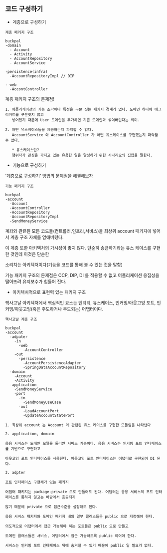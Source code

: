 ## 코드 구성하기

* 계층으로 구성하기

```
계층 패키지 구조

buckpal
-domain
  - Account
  - Activity
  - AccountRepository
  - AccountService

-persistence(infra)
  -AccountRepositoryImpl // DIP

- web
  -AccontController
```

계층 패키지 구조의 문제점!
```
1. 애플리케이션의 기능 조각이나 특성을 구분 짓는 패키지 경계가 없다. 도메인 하나에 애그리거트를 구분짓지 않고 
   넣어뒀기 때문에 User 도메인을 추가하면 기존 도메인과 섞여버린다는 의미.

2. 어떤 유스케이스들을 제공하는지 파악할 수 없다.
   AccountService 와 AccountController 가 어떤 유스케이스를 구현했는지 파악할 수 없다.
   
   * 유스케이스란? 
   행위자가 관심을 가지고 있는 유용한 일을 달성하기 위한 시나리오의 집합을 말한다.
```

* 기능으로 구성하기

'계층으로 구성하기' 방법의 문제점을 해결해보자
```
기능 패키지 구조

buckpal
-account
  -Account
  -AccountController
  -AccountRepository
  -AccountRepositoryImpl
  -SendMoneyService
```

계좌와 관련된 모든 코드들(컨트롤러,인프라,서비스)을 최상위 account 패키지에 넣어서 계층 구조 자체를 없애버렸다.

이 계층 또한 아키텍처의 가시성이 좋지 않다. 단순히 송금하기라는 유스 케이스를 구현한 것인데 이것은 단순한 

소리치는 아키텍처이다(기능을 코드를 통해 볼 수 있는 것을 말함)

기능 패키지 구조의 문제점은 OCP, DIP, DI 를 적용할 수 없고 어플리케이션 응집성을 떨어뜨려 유지보수가 힘들어 진다.


* 아키텍처적으로 표현력 있는 패키지 구조

헥사고날 아키텍처에서 핵심적인 요소는 엔티티, 유스케이스, 인커밍/아웃고잉 포트, 인커밍/아웃고잉(혹은 주도하거나 주도되는) 어댑터이다.

```
헥사고날 계층 구조

buckpal
-account
  -adpater
    -in
      -web
        -AccountController
    -out
      -persistence
        -AccountPersistenceAdapter
        -SpringDataAccountRepository
  -domain
    -Account
    -Activity
  -application
    -SendMoneyService
    -port
      -in
        -SendMoneyUseCase
      -out
        -LoadAccountPort
        -UpdateAccountStatePort
```
```
1. 최상위 account 는 Account 와 관련된 유스 케이스를 구현한 모듈임을 나타낸다

2. application, domain

응용 서비스는 도메인 모델을 둘러싼 서비스 계층이다. 응용 서비스는 인커밍 포트 인터페이스를 기반으로 구현하고 

아웃고잉 포트 인터페이스를 사용한다. 아웃고잉 포트 인터페이스는 어댑터로 구현되어 DI 된다.

3. adpter

포트 인터페이스 구현체가 있는 패키지
```

```
어댑터 패키지는 package-private 으로 만들어도 된다. 어댑터는 응용 서비스의 포트 인터페이스를 통하지 않고는 바깥에서 호출되지 

않기 때문에 private 으로 접근수준을 설정해도 된다.

응용 서비스 패키지와 도메인 패키지 내의 일부 클래스들은 public 으로 지정해야 한다.

의도적으로 어댑터에서 접근 가능해야 하는 포트들은 public 으로 만들고

도메인 클래스들은 서비스, 어댑터에서 접근 가능하도록 public 이어야 한다. 

서비스는 인커밍 포트 인터페이스 뒤에 숨겨질 수 있기 때문에 public 일 필요가 없다.
```

